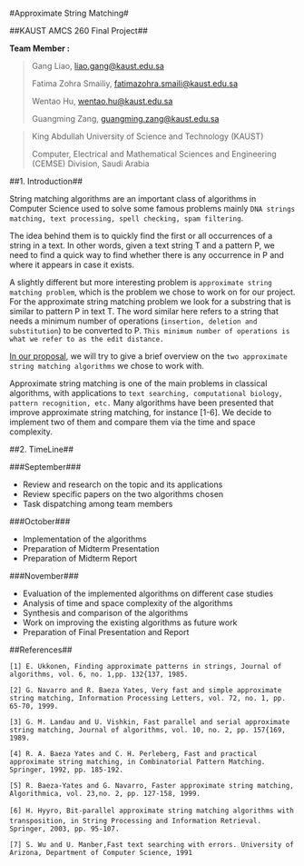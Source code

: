 #Approximate String Matching#

##KAUST AMCS 260 Final Project##

**Team Member :** 

>Gang Liao, liao.gang@kaust.edu.sa
>
>Fatima Zohra Smailiy, fatimazohra.smaili@kaust.edu.sa
>
>Wentao Hu, wentao.hu@kaust.edu.sa
>
>Guangming Zang, guangming.zang@kaust.edu.sa

>King Abdullah University of Science and Technology (KAUST)
>
>Computer, Electrical and Mathematical Sciences and Engineering (CEMSE) Division, Saudi Arabia

##1. Introduction##

String matching algorithms are an important class of algorithms in Computer Science used to solve some famous problems mainly `DNA strings matching, text processing, spell checking, spam filtering`. 

The idea behind them is to quickly find the first or all occurrences of a string in a text. In other words, given a text string T and a pattern P, we need to find a quick way to find whether there is any occurrence in P and where it appears in case it exists. 

A slightly different but more interesting problem is `approximate string matching problem`, which is the problem we chose to work on for our project. For the approximate string matching problem we look for a substring that is similar to pattern P in text T. The word similar here refers to a string that needs a minimum number of operations (`insertion, deletion and substitution`) to be converted to P. `This minimum number of operations is what we refer to as the edit distance.` 

[In our proposal](http://www.luminpdf.com/files/5733678/algorithm_proposal.pdf), we will try to give a brief overview on the `two approximate string matching algorithms` we chose to work with.

Approximate string matching is one of the main problems in classical algorithms, with applications to `text searching, computational biology, pattern recognition, etc.` Many algorithms have been presented that improve approximate string matching, for instance [1-6]. We decide to implement two of them and compare them via the time and space complexity.

##2. TimeLine##

###September###
 * Review and research on the topic and its applications
 * Review specific papers on the two algorithms chosen
 * Task dispatching among team members

###October###
 * Implementation of the algorithms
 * Preparation of Midterm Presentation
 * Preparation of Midterm Report

###November###
 * Evaluation of the implemented algorithms on different case studies
 * Analysis of time and space complexity of the algorithms
 * Synthesis and comparison of the algorithms
 * Work on improving the existing algorithms as future work
 * Preparation of Final Presentation and Report

##References##

```
[1] E. Ukkonen, Finding approximate patterns in strings, Journal of algorithms, vol. 6, no. 1,pp. 132{137, 1985.

[2] G. Navarro and R. Baeza Yates, Very fast and simple approximate string matching, Information Processing Letters, vol. 72, no. 1, pp. 65-70, 1999.

[3] G. M. Landau and U. Vishkin, Fast parallel and serial approximate string matching, Journal of algorithms, vol. 10, no. 2, pp. 157{169, 1989.

[4] R. A. Baeza Yates and C. H. Perleberg, Fast and practical approximate string matching, in Combinatorial Pattern Matching. Springer, 1992, pp. 185-192.

[5] R. Baeza-Yates and G. Navarro, Faster approximate string matching, Algorithmica, vol. 23,no. 2, pp. 127-158, 1999.

[6] H. Hyyro, Bit-parallel approximate string matching algorithms with transposition, in String Processing and Information Retrieval. Springer, 2003, pp. 95-107.

[7] S. Wu and U. Manber,Fast text searching with errors. University of Arizona, Department of Computer Science, 1991
```